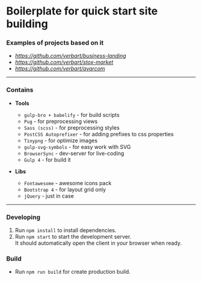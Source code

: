 # Boilerplate for quick start site building

### Examples of projects based on it

- *https://github.com/verbart/business-landing*
- *https://github.com/verbart/stox-market*
- *https://github.com/verbart/avarcom*

---

### Contains

- **Tools**
  - `gulp-bro + babelify` - for build scripts
  - `Pug` - for preprocessing views
  - `Sass (scss)` - for preprocessing styles
  - `PostCSS Autoprefixer` - for adding prefixes to css properties
  - `Tinypng` - for optimize images
  - `gulp-svg-symbols` - for easy work with SVG
  - `BrowserSync` - dev-server for live-coding
  - `Gulp 4` - for build it

- **Libs**
  - `Fontawesome` - awesome icons pack
  - `Bootstrap 4` - for layout grid only
  - `jQuery` - just in case

---

### Developing

1. Run `npm install` to install dependencies.
2. Run `npm start` to start the development server.  
   It should automatically open the client in your browser when ready.

### Build

- Run `npm run build` for create production build.
